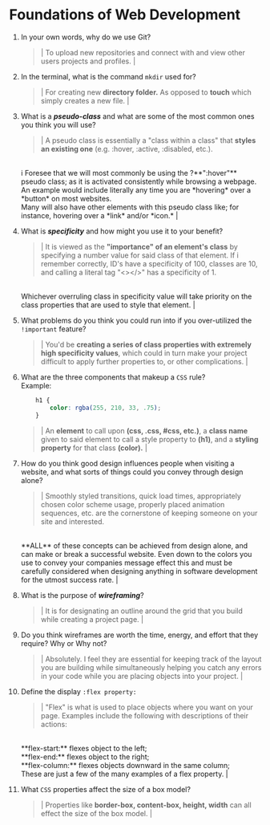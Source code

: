 # Foundations of Web Development
01. In your own words, why do we use Git?
    > | To upload new repositories and connect with and view other users projects and profiles. |

02. In the terminal, what is the command `mkdir` used for?
    > | For creating new **directory folder.** As opposed to **touch** which simply creates a new file. |

03. What is a ***pseudo-class*** and what are some of the most common ones you think you will use?
    > | A pseudo class is essentially a "class within a class" that **styles an existing one** (e.g. :hover, :active, :disabled, etc.).
    <br>
    i Foresee that we will most commonly be using the ?**":hover"** pseudo class; as it is activated consistently while browsing a webpage.  An example would include literally any time you are *hovering* over a *button* on most websites.  
    <br>
    Many will also have other elements with this pseudo class like; for instance, hovering over a *link* and/or *icon.* |

04. What is ***specificity*** and how might you use it to your benefit?
    > | It is viewed as the **"importance" of an element's class** by specifying a number value for said class of that element. If i remember correctly, ID's have a specificity of 100, classes are 10, and calling a literal tag "<></>" has a specificity of 1.
    <br>
    Whichever overruling class in specificity value will take priority on the class properties that are used to style that element. |

05. What problems do you think you could run into if you over-utilized the `!important` feature?
    > | You'd be **creating a series of class properties with extremely high specificity values**, which could in turn make your project difficult to apply further properties to, or other complications. |

06. What are the three components that makeup a `CSS` rule? <br> Example:

    ```css
        h1 {
            color: rgba(255, 210, 33, .75);
        }
    ```

    > | An **element** to call upon **(css, .css, #css, etc.)**, a **class name** given to said element to call a style property to **(h1)**, and a **styling property** for that class **(color).** |

07. How do you think good design influences people when visiting a website, and what sorts of things could you convey through design alone?
    > | Smoothly styled transitions, quick load times, appropriately chosen color scheme usage, properly placed animation sequences, etc. are the cornerstone of keeping someone on your site and interested.
    <br>
    **ALL** of these concepts can be achieved from design alone, and can make or break a successful website. Even down to the colors you use to convey your companies message effect this and must be carefully considered when designing anything in software development for the utmost success rate. |

08. What is the purpose of ***wireframing***?
    > | It is for designating an outline around the grid that you build while creating a project page. |

09. Do you think wireframes are worth the time, energy, and effort that they require? Why or Why not?
    > | Absolutely. I feel they are essential for keeping track of the layout you are building while simultaneously helping you catch any errors in your code while you are placing objects into your project. |

10. Define the display `:flex property:`
    > | "Flex" is what is used to place objects where you want on your page. Examples include the following with descriptions of their actions:
    <br>
    **flex-start:** flexes object to the left;
    <br>
    **flex-end:** flexes object to the right;
    <br>
    **flex-column:** flexes objects downward in the same column;
    <br>
    These are just a few of the many examples of a flex property. |

11. What `CSS` properties affect the size of a box model?
    > | Properties like **border-box, content-box, height, width** can all effect the size of the box model.  |
